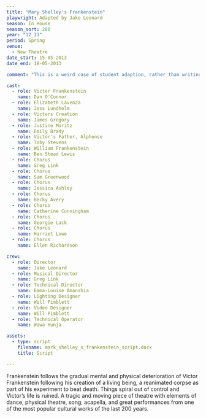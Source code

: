 ```yaml
---
title: "Mary Shelley's Frankenstein"
playwright: Adapted by Jake Leonard
season: In House
season_sort: 280
year: "12_13"
period: Spring
venue:
  - New Theatre
date_start: 15-05-2013
date_end: 18-05-2013

comment: "This is a weird case of student adaption, rather than writing. Also video: youtube>E6q8xO3FNic"

cast:
  - role: Victor Frankenstein
    name: Dan O'Connor
  - role: Elizabeth Lavenza
    name: Jess Lundholm
  - role: Victors Creation
    name: James Gregory
  - role: Justine Moritz
    name: Emily Brady
  - role: Victor's Father, Alphonse
    name: Toby Stevens
  - role: William Frankenstein
    name: Ben Stead Lewis
  - role: Chorus
    name: Greg Link
  - role: Chorus
    name: Sam Greenwood
  - role: Chorus
    name: Jessica Ashley
  - role: Chorus
    name: Becky Avery
  - role: Chorus
    name: Catherine Cunningham
  - role: Chorus
    name: Georgie Lack
  - role: Chorus
    name: Harriet Lowe
  - role: Chorus
    name: Ellen Richardson

crew:
  - role: Director
    name: Jake Leonard
  - role: Musical Director
    name: Greg Link
  - role: Technical Director
    name: Emma-Louise Amanshia
  - role: Lighting Designer
    name: Will Pimblett
  - role: Video Designer
    name: Will Pimblett
  - role: Technical Operator
    name: Wawa Hunja

assets:
  - type: script
    filename: mark_shelley_s_frankenstein_script.docx
    title: Script

---
```


Frankenstein follows the gradual mental and physical deterioration of Victor Frankenstein following his creation of a living being, a reanimated corpse as part of his experiment to beat death. Things spiral out of control and Victor’s life is ruined. A tragic and moving piece of theatre with elements of dance, physical theatre, song, acapella, and great performances from one of the most popular cultural works of the last 200 years.
